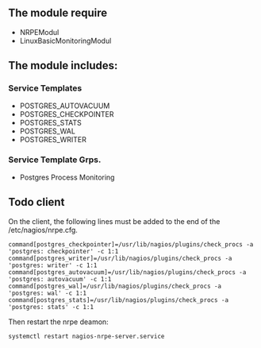 [//]: # (Links)

[//]: # (Pictures)

[//]: # (Content)

## The module require

* NRPEModul
* LinuxBasicMonitoringModul

## The module includes:

### Service Templates

* POSTGRES_AUTOVACUUM
* POSTGRES_CHECKPOINTER
* POSTGRES_STATS
* POSTGRES_WAL
* POSTGRES_WRITER

### Service Template Grps.

*  Postgres Process Monitoring

## Todo client

On the client, the following lines must be added to the end of the /etc/nagios/nrpe.cfg.
```shell
command[postgres_checkpointer]=/usr/lib/nagios/plugins/check_procs -a 'postgres: checkpointer' -c 1:1
command[postgres_writer]=/usr/lib/nagios/plugins/check_procs -a 'postgres: writer' -c 1:1
command[postgres_autovacuum]=/usr/lib/nagios/plugins/check_procs -a 'postgres: autovacuum' -c 1:1
command[postgres_wal]=/usr/lib/nagios/plugins/check_procs -a 'postgres: wal' -c 1:1
command[postgres_stats]=/usr/lib/nagios/plugins/check_procs -a 'postgres: stats' -c 1:1
```

Then restart the nrpe deamon:
```shell
systemctl restart nagios-nrpe-server.service
```

